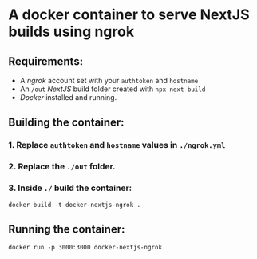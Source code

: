 # A docker container to serve NextJS builds using ngrok


## Requirements:
- A *ngrok* account set with your `authtoken` and `hostname`
- An `/out` *NextJS* build folder created with `npx next build`
- *Docker* installed and running.



## Building the container:

### 1. Replace `authtoken` and `hostname` values in `./ngrok.yml`


### 2. Replace the `./out` folder.


### 3. Inside `./` build the container:
```
docker build -t docker-nextjs-ngrok .
```



## Running the container:
```
docker run -p 3000:3000 docker-nextjs-ngrok
```